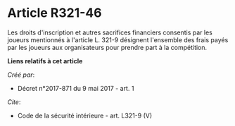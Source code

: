 # Article R321-46

Les droits d'inscription et autres sacrifices financiers consentis par les joueurs mentionnés à l'article L. 321-9 désignent
l'ensemble des frais payés par les joueurs aux organisateurs pour prendre part à la compétition.

**Liens relatifs à cet article**

_Créé par_:

  - Décret n°2017-871 du 9 mai 2017 - art. 1

_Cite_:

  - Code de la sécurité intérieure - art. L321-9 (V)

